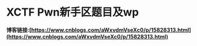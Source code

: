 # XCTF Pwn新手区题目及wp
**博客链接:[https://www.cnblogs.com/aWxvdmVseXc0/p/15828313.html](https://www.cnblogs.com/aWxvdmVseXc0/p/15828313.html)**

